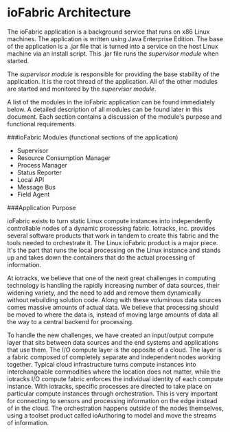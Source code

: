 # ioFabric Architecture

The ioFabric application is a background service that runs on x86 Linux machines. The application is written using Java Enterprise Edition. The base of the application is a .jar file that is turned into a service on the host Linux machine via an install script. This .jar file runs the *supervisor module* when started.

The *supervisor module* is responsible for providing the base stability of the application. It is the root thread of the application. All of the other modules are started and monitored by the *supervisor module*.

A list of the modules in the ioFabric application can be found immediately below. A detailed description of all modules can be found later in this document. Each section contains a discussion of the module's purpose and functional requirements.

###ioFabric Modules (functional sections of the application)

* Supervisor
* Resource Consumption Manager
* Process Manager
* Status Reporter
* Local API
* Message Bus
* Field Agent

###Application Purpose

ioFabric exists to turn static Linux compute instances into independently controllable nodes of a dynamic processing fabric. Iotracks, inc. provides several software products that work in tandem to create this fabric and the tools needed to orchestrate it. The Linux ioFabric product is a major piece. It's the part that runs the local processing on the Linux instance and stands up and takes down the containers that do the actual processing of information.

At iotracks, we believe that one of the next great challenges in computing technology is handling the rapidly increasing number of data sources, their widening variety, and the need to add and remove them dynamically without rebuilding solution code. Along with these voluminous data sources comes massive amounts of actual data. We believe that processing should be moved to where the data is, instead of moving large amounts of data all the way to a central backend for processing.

To handle the new challenges, we have created an input/output compute layer that sits between data sources and the end systems and applications that use them. The I/O compute layer is the opposite of a cloud. The layer is a fabric composed of completely separate and independent nodes working together. Typical cloud infrastructure turns compute instances into interchangeable commodities where the location does not matter, while the iotracks I/O compute fabric enforces the individual identity of each compute instance. With iotracks, specific processes are directed to take place on particular compute instances through orchestration. This is very important for connecting to sensors and processing information on the edge instead of in the cloud. The orchestration happens outside of the nodes themselves, using a toolset product called ioAuthoring to model and move the streams of information.


